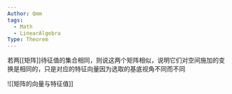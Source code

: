 ```yaml
---
Author: Qmm
tags:
  - Math
  - LinearAlgebra
Type: Theorem
---
```

若两[[矩阵]]待征值的集合相同，则说这两个矩阵相似，说明它们对空间施加的变换是相同的，只是对应的特征向量因为选取的基底视角不同而不同



![[矩阵的向量与特征值]]


